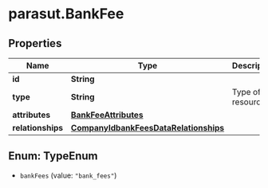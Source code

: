# parasut.BankFee

## Properties
Name | Type | Description | Notes
------------ | ------------- | ------------- | -------------
**id** | **String** |  | [optional] 
**type** | **String** | Type of the resource | [optional] 
**attributes** | [**BankFeeAttributes**](BankFeeAttributes.md) |  | 
**relationships** | [**CompanyIdbankFeesDataRelationships**](CompanyIdbankFeesDataRelationships.md) |  | [optional] 


<a name="TypeEnum"></a>
## Enum: TypeEnum


* `bankFees` (value: `"bank_fees"`)




